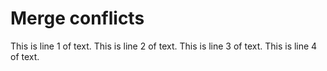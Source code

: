# Merge conflicts

This is line 1 of text.
This is line 2 of text.
This is line 3 of text.
This is line 4 of text.
